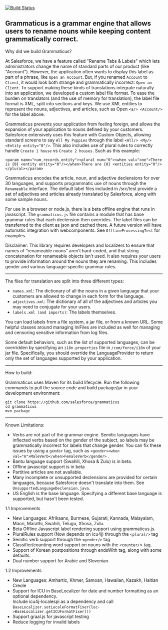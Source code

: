 [![Build Status](https://github.com/salesforce/grammaticus/actions/workflows/ci.yml/badge.svg)](https://github.com/salesforce/grammaticus/actions/workflows/ci.yml)

Grammaticus is a grammar engine that allows users to rename nouns while keeping content grammatically correct.
----------------------------------------------------------------------------------------------------------------------

Why did we build Grammaticus? 

At Salesforce, we have a feature called "Rename Tabs & Labels" which lets administrators change the name of standard parts of our product (like "Account"). However, the application often wants to display this label as part of a phrase, like `Open an Account`. But, if you renamed `Account` to `Client`, it would look both strange and grammatically incorrect: `Open an Client`. To support making these kinds of translations integrate naturally into an application, we developed a custom label file format. To ease the burden on translators (and the use of memory for translation), the label file format is XML, split into sections and keys. We use XML entities to represent the nouns, adjectives, and articles, such as Open `<a/> <Account/>` for the label above.

Grammaticus prevents your application from feeling foreign, and allows the expansion of your application to nouns defined by your customers. Salesforce extensively uses this feature with Custom Objects, allowing standard screens to say `All My Puppies` through the label `<All/> <My/> <Entity entity="0"/>`.  This also includes use of plural rules to correctly handle `Create 1 house` vs `Create 2 houses`.  Such as this example:

```
<param name="num_records_entity"><plural num="0"><when val="one">There is {0} <entity entity="0"/></when>There are {0} <entities entity="0"/></plural></param>
```

Grammaticus encodes the article, noun, and adjective declensions for over 30 languages, and supports programmatic use of nouns through the `Renameable` interface. The default label files included in /src/test provide a set of adjectives and articles already translated by Salesforce, along with some sample nouns.

For use in a browser or node.js, there is a beta offline engine that runs in javascript.  The `grammaticus.js` file contains a module that has base grammar rules that each declension then overrides.  The label files can be transferred to the client as json and cached there.  A future version will have automatic integration with webcomponents. See `OfflineProcessingTest` for examples

Disclaimer: This library requires developers and localizers to ensure that names of “renameable nouns” aren’t hard-coded, and that string concatenation for renameable objects isn’t used. It also requires your users to provide information around the nouns they are renaming. This includes gender and various language-specific grammar rules. 

----------------------------------------------------------------------------------------------------------------------
The files for translation are split into three different types:
- `names.xml`: The dictionary of all the nouns in a given language that your customers are allowed to change in each form for the language.
- `adjectives.xml`: The dictionary of all of the adjectives and articles you may need to conjugate for your users.
- `labels.xml (and imports)`: The labels themselves.

You can load labels from a file system, a jar file, or from a known URL. Some helpful classes around managing IniFiles are included as well for managing and censoring sensitive information from log files.

Some default behaviors, such as the list of supported languages, can be overridden by specifying an `i18n.properties` file in `/com/force/i18n` of your jar file. Specifically, you should override the LanguageProvider to return only the set of languages supported by your application.

----------------------------------------------------------------------------------------------------------------------
How to build:

Grammaticus uses Maven for its build lifecycle. Run the following commands to pull the source code and build package/jar in your development environment:

```shell
git clone https://github.com/salesforce/grammaticus
cd grammaticus
mvn package
```
----------------------------------------------------------------------------------------------------------------------
Known Limitations:
* Verbs are not part of the grammar engine. Semitic languages have inflected verbs based on the gender of the subject, so labels may be grammatically incorrect for labels that change gender.  You can fix these issues by using a `gender` tag, such as  `<gender><when val="m">MaleVerb</when>FemaleVerb</gender>` .
* Bantu language support (Swahili, Xhosa & Zulu) is in beta.
* Offline javascript support is in beta
* Partitive articles are not available.
* Many incomplete or unsupported declensions are provided for certain languages, because Salesforce doesn't translate into them. See `UnsupportedLanguageDeclension.java`.
* US English is the base language. Specifying a different base language is supported, but hasn't been tested.

1.1 Improvements
* New Languages: Afrikaans, Burmese, Gujarati, Kannada, Malayalam, Maori, Marathi, Swahili, Telugu, Xhosa, Zulu.
* Beta Offline Javascript label rendering support using grammaticus.js.
* PluralRules support (Now depends on icu4j) through the `<plural/>` tag
* Semitic verb support through the `<gender/>` tag
* Classifier/counting word support on nouns with the `<counter/`> tag.
* Support of Korean postpositions through endsWith tag, along with some defaults.
* Dual number support for Arabic and Slovenian.

1.2 Improvements
* New Languages: Amhartic, Khmer, Samoan, Hawaiian, Kazakh, Haitian Creole
* Support for ICU in BaseLocalizer for date and number formatting as an optional dependency.  
  Include icu4j-localespi as a dependency and call `BaseLocalizer.setLocaleFormatFixer(loc->BaseLocalizer.getICUFormatFixer())`
* Support graal.js for javascript testing
* Reduce logging for invalid labels
